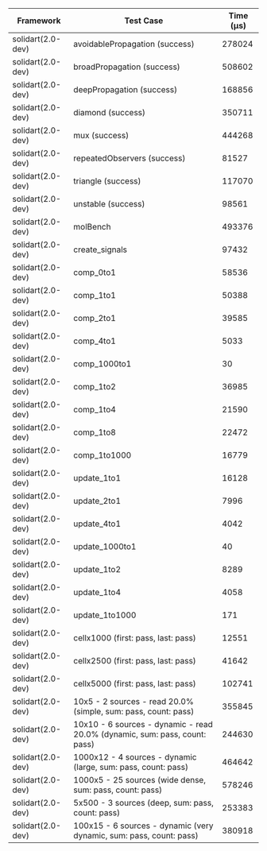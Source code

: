 | Framework | Test Case | Time (μs) |
| --- | --- | --- |
| solidart(2.0-dev) | avoidablePropagation (success) | 278024 |
| solidart(2.0-dev) | broadPropagation (success) | 508602 |
| solidart(2.0-dev) | deepPropagation (success) | 168856 |
| solidart(2.0-dev) | diamond (success) | 350711 |
| solidart(2.0-dev) | mux (success) | 444268 |
| solidart(2.0-dev) | repeatedObservers (success) | 81527 |
| solidart(2.0-dev) | triangle (success) | 117070 |
| solidart(2.0-dev) | unstable (success) | 98561 |
| solidart(2.0-dev) | molBench | 493376 |
| solidart(2.0-dev) | create_signals | 97432 |
| solidart(2.0-dev) | comp_0to1 | 58536 |
| solidart(2.0-dev) | comp_1to1 | 50388 |
| solidart(2.0-dev) | comp_2to1 | 39585 |
| solidart(2.0-dev) | comp_4to1 | 5033 |
| solidart(2.0-dev) | comp_1000to1 | 30 |
| solidart(2.0-dev) | comp_1to2 | 36985 |
| solidart(2.0-dev) | comp_1to4 | 21590 |
| solidart(2.0-dev) | comp_1to8 | 22472 |
| solidart(2.0-dev) | comp_1to1000 | 16779 |
| solidart(2.0-dev) | update_1to1 | 16128 |
| solidart(2.0-dev) | update_2to1 | 7996 |
| solidart(2.0-dev) | update_4to1 | 4042 |
| solidart(2.0-dev) | update_1000to1 | 40 |
| solidart(2.0-dev) | update_1to2 | 8289 |
| solidart(2.0-dev) | update_1to4 | 4058 |
| solidart(2.0-dev) | update_1to1000 | 171 |
| solidart(2.0-dev) | cellx1000 (first: pass, last: pass) | 12551 |
| solidart(2.0-dev) | cellx2500 (first: pass, last: pass) | 41642 |
| solidart(2.0-dev) | cellx5000 (first: pass, last: pass) | 102741 |
| solidart(2.0-dev) | 10x5 - 2 sources - read 20.0% (simple, sum: pass, count: pass) | 355845 |
| solidart(2.0-dev) | 10x10 - 6 sources - dynamic - read 20.0% (dynamic, sum: pass, count: pass) | 244630 |
| solidart(2.0-dev) | 1000x12 - 4 sources - dynamic (large, sum: pass, count: pass) | 464642 |
| solidart(2.0-dev) | 1000x5 - 25 sources (wide dense, sum: pass, count: pass) | 578246 |
| solidart(2.0-dev) | 5x500 - 3 sources (deep, sum: pass, count: pass) | 253383 |
| solidart(2.0-dev) | 100x15 - 6 sources - dynamic (very dynamic, sum: pass, count: pass) | 380918 |
